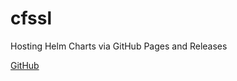 # cfssl

Hosting Helm Charts via GitHub Pages and Releases

[GitHub](https://github.com/helm/chart-releaser)

